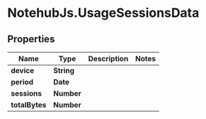 # NotehubJs.UsageSessionsData

## Properties

| Name           | Type       | Description | Notes |
| -------------- | ---------- | ----------- | ----- |
| **device**     | **String** |             |
| **period**     | **Date**   |             |
| **sessions**   | **Number** |             |
| **totalBytes** | **Number** |             |
